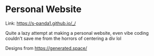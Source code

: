 # Personal Website

Link: https://s-panda1.github.io/_/

Quite a lazy attempt at making a personal website, even vibe coding couldn't save me from the horrors of centering a div lol


Designs from https://generated.space/
